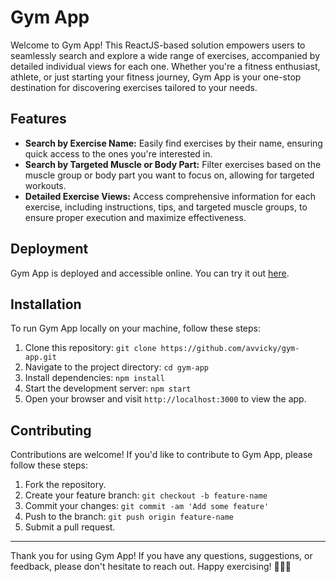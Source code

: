 # Gym App

Welcome to Gym App! This ReactJS-based solution empowers users to seamlessly search and explore a wide range of exercises, accompanied by detailed individual views for each one. Whether you're a fitness enthusiast, athlete, or just starting your fitness journey, Gym App is your one-stop destination for discovering exercises tailored to your needs.

## Features

- **Search by Exercise Name:** Easily find exercises by their name, ensuring quick access to the ones you're interested in.
- **Search by Targeted Muscle or Body Part:** Filter exercises based on the muscle group or body part you want to focus on, allowing for targeted workouts.
- **Detailed Exercise Views:** Access comprehensive information for each exercise, including instructions, tips, and targeted muscle groups, to ensure proper execution and maximize effectiveness.

## Deployment

Gym App is deployed and accessible online. You can try it out [here](https://gym-app-xi-six.vercel.app/).

## Installation

To run Gym App locally on your machine, follow these steps:

1. Clone this repository: `git clone https://github.com/avvicky/gym-app.git`
2. Navigate to the project directory: `cd gym-app`
3. Install dependencies: `npm install`
4. Start the development server: `npm start`
5. Open your browser and visit `http://localhost:3000` to view the app.

## Contributing

Contributions are welcome! If you'd like to contribute to Gym App, please follow these steps:

1. Fork the repository.
2. Create your feature branch: `git checkout -b feature-name`
3. Commit your changes: `git commit -am 'Add some feature'`
4. Push to the branch: `git push origin feature-name`
5. Submit a pull request.

---

Thank you for using Gym App! If you have any questions, suggestions, or feedback, please don't hesitate to reach out. Happy exercising! 🏋️‍♂️💪
